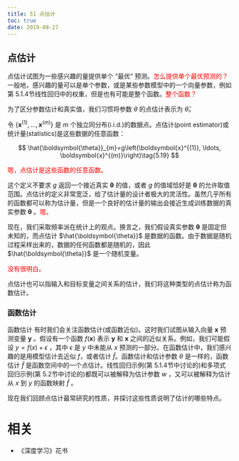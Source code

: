 ```yaml
---
title: 51 点估计
toc: true
date: 2019-08-27
---
```


## 点估计


点估计试图为一些感兴趣的量提供单个 “最优” 预测。<span style="color:red;">怎么提供单个最优预测的？</span>一般地，感兴趣的量可以是单个参数，或是某些参数模型中的一个向量参数，例如第 5.1.4节线性回归中的权重，但是也有可能是整个函数。<span style="color:red;">整个函数？</span>

为了区分参数估计和真实值，我们习惯将参数 $\theta$ 的点估计表示为 $\hat{\theta}$。

令 $\left\{\boldsymbol{x}^{(1)}, \ldots, \boldsymbol{x}^{(m)}\right\}$ 是 $m$ 个独立同分布(i.i.d.)的数据点。点估计(point estimator)或统计量(statistics)是这些数据的任意函数：


$$
\hat{\boldsymbol{\theta}}_{m}=g\left(\boldsymbol{x}^{(1)}, \ldots, \boldsymbol{x}^{(m)}\right)\tag{5.19}
$$

<span style="color:red;">嗯，点估计是这些函数的任意函数。</span>

这个定义不要求 $g$ 返回一个接近真实 $\boldsymbol{\theta}$ 的值，或者 $g$ 的值域恰好是 $\boldsymbol{\theta}$ 的允许取值范围。点估计的定义非常宽泛，给了估计量的设计者极大的灵活性。虽然几乎所有的函数都可以称为估计量，但是一个良好的估计量的输出会接近生成训练数据的真实参数 $\boldsymbol{\theta}$ 。<span style="color:red;">嗯。</span>

现在，我们采取频率派在统计上的观点。换言之，我们假设真实参数 $\boldsymbol{\theta}$ 是固定但未知的，而点估计 $\hat{\boldsymbol{\theta}}$ 是数据的函数。由于数据是随机过程采样出来的，数据的任何函数都是随机的，因此 $\hat{\boldsymbol{\theta}}$ 是一个随机变量。

<span style="color:red;">没有很明白。</span>


点估计也可以指输入和目标变量之间关系的估计，我们将这种类型的点估计称为函数估计。

### 函数估计

函数估计 有时我们会关注函数估计(或函数近似)。这时我们试图从输入向量 $\boldsymbol{x}$ 预测变量 $\boldsymbol{y}$ 。假设有一个函数 $f(\boldsymbol{x})$ 表示 $\boldsymbol{y}$ 和 $\boldsymbol{x}$ 之间的近似关系。例如，我们可能假设 $y=f(x)+\epsilon$ ，其中 $\epsilon$ 是 $y$ 中未能从 $x$ 预测的一部分。在函数估计中，我们感兴趣的是用模型估计去近似 $f$，或者估计 $\hat{f}$。函数估计和估计参数 $\theta$ 是一样的，函数估计 $\hat{f}$ 是函数空间中的一个点估计。线性回归示例(第 5.1.4节中讨论的)和多项式回归示例(第 5.2节中讨论的)都既可以被解释为估计参数 $w$ ，又可以被解释为估计从 $x$ 到 $y$ 的函数映射 $\hat{f}$ 。

现在我们回顾点估计最常研究的性质，并探讨这些性质说明了估计的哪些特点。



# 相关

- 《深度学习》花书
